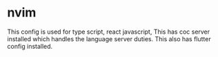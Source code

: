 # nvim
This config is used for type script, react javascript,
     This has coc server installed which handles the language server duties.
     This also has flutter config installed.
